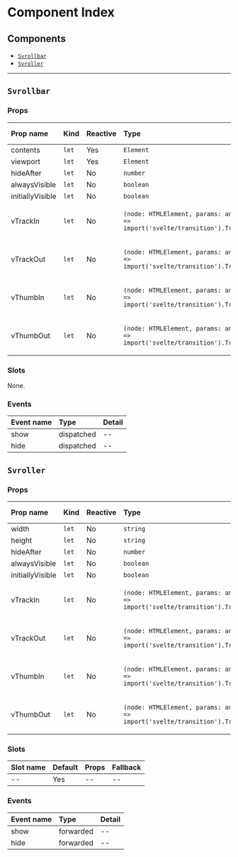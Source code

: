 # Component Index

## Components

- [`Svrollbar`](#svrollbar)
- [`Svroller`](#svroller)

---

## `Svrollbar`

### Props

| Prop name        | Kind             | Reactive | Type                                                                                          | Default value                                        | Description |
| :--------------- | :--------------- | :------- | :-------------------------------------------------------------------------------------------- | ---------------------------------------------------- | ----------- |
| contents         | <code>let</code> | Yes      | <code>Element</code>                                                                          | <code>undefined</code>                               | --          |
| viewport         | <code>let</code> | Yes      | <code>Element</code>                                                                          | <code>undefined</code>                               | --          |
| hideAfter        | <code>let</code> | No       | <code>number</code>                                                                           | <code>1000</code>                                    | --          |
| alwaysVisible    | <code>let</code> | No       | <code>boolean</code>                                                                          | <code>false</code>                                   | --          |
| initiallyVisible | <code>let</code> | No       | <code>boolean</code>                                                                          | <code>false</code>                                   | --          |
| vTrackIn         | <code>let</code> | No       | <code>(node: HTMLElement, params: any) => import('svelte/transition').TransitionConfig</code> | <code>(node) => fade(node, { duration: 100 })</code> | --          |
| vTrackOut        | <code>let</code> | No       | <code>(node: HTMLElement, params: any) => import('svelte/transition').TransitionConfig</code> | <code>(node) => fade(node, { duration: 300 })</code> | --          |
| vThumbIn         | <code>let</code> | No       | <code>(node: HTMLElement, params: any) => import('svelte/transition').TransitionConfig</code> | <code>(node) => fade(node, { duration: 100 })</code> | --          |
| vThumbOut        | <code>let</code> | No       | <code>(node: HTMLElement, params: any) => import('svelte/transition').TransitionConfig</code> | <code>(node) => fade(node, { duration: 300 })</code> | --          |

### Slots

None.

### Events

| Event name | Type       | Detail |
| :--------- | :--------- | :----- |
| show       | dispatched | --     |
| hide       | dispatched | --     |

## `Svroller`

### Props

| Prop name        | Kind             | Reactive | Type                                                                                          | Default value                                        | Description |
| :--------------- | :--------------- | :------- | :-------------------------------------------------------------------------------------------- | ---------------------------------------------------- | ----------- |
| width            | <code>let</code> | No       | <code>string</code>                                                                           | <code>'10rem'</code>                                 | --          |
| height           | <code>let</code> | No       | <code>string</code>                                                                           | <code>'10rem'</code>                                 | --          |
| hideAfter        | <code>let</code> | No       | <code>number</code>                                                                           | <code>1000</code>                                    | --          |
| alwaysVisible    | <code>let</code> | No       | <code>boolean</code>                                                                          | <code>false</code>                                   | --          |
| initiallyVisible | <code>let</code> | No       | <code>boolean</code>                                                                          | <code>false</code>                                   | --          |
| vTrackIn         | <code>let</code> | No       | <code>(node: HTMLElement, params: any) => import('svelte/transition').TransitionConfig</code> | <code>(node) => fade(node, { duration: 100 })</code> | --          |
| vTrackOut        | <code>let</code> | No       | <code>(node: HTMLElement, params: any) => import('svelte/transition').TransitionConfig</code> | <code>(node) => fade(node, { duration: 300 })</code> | --          |
| vThumbIn         | <code>let</code> | No       | <code>(node: HTMLElement, params: any) => import('svelte/transition').TransitionConfig</code> | <code>(node) => fade(node, { duration: 100 })</code> | --          |
| vThumbOut        | <code>let</code> | No       | <code>(node: HTMLElement, params: any) => import('svelte/transition').TransitionConfig</code> | <code>(node) => fade(node, { duration: 300 })</code> | --          |

### Slots

| Slot name | Default | Props | Fallback |
| :-------- | :------ | :---- | :------- |
| --        | Yes     | --    | --       |

### Events

| Event name | Type      | Detail |
| :--------- | :-------- | :----- |
| show       | forwarded | --     |
| hide       | forwarded | --     |
